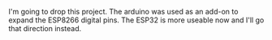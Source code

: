 I'm going to drop this project. The arduino was used as an add-on to expand the ESP8266 digital pins. The ESP32 is more useable now and I'll go that direction instead.
